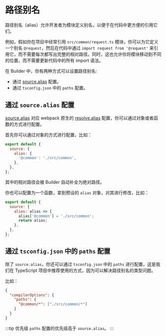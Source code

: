 # 路径别名

路径别名（alias）允许开发者为模块定义别名，以便于在代码中更方便的引用它们。

例如，假如你在项目中经常引用 `src/common/request.ts` 模块，你可以为它定义一个别名 `@request`，然后在代码中通过 `import request from '@request'` 来引用它，而不需要每次都写出完整的相对路径。同时，这也允许你将模块移动到不同的位置，而不需要更新代码中的所有 import 语法。

在 Builder 中，你有两种方式可以设置路径别名:

- 通过 [source.alias](/api/config-source.html#source-alias) 配置。
- 通过 `tsconfig.json` 中的 `paths` 配置。

## 通过 `source.alias` 配置

[source.alias](/api/config-source.html#source-alias) 对应 webpack 原生的 [resolve.alias](https://webpack.js.org/configuration/resolve/#resolvealias) 配置，你可以通过对象或者函数的方式进行配置。

首先你可以通过对象的方式进行配置，比如：

```js
export default {
  source: {
    alias: {
      '@common': './src/common',
    },
  },
};
```

其中的相对路径会被 Builder 自动补全为绝对路径。

你也可以配置为一个函数，拿到预设的 `alias` 对象，对其进行修改，比如：

```js
export default {
  source: {
    alias: alias => {
      alias['@common'] = './src/common';
      return alias;
    },
  },
};
```

## 通过 `tsconfig.json` 中的 `paths` 配置

除了 `source.alias`，你还可以通过 `tsconfig.json` 中的 `paths` 进行配置，这是我们在 TypeScript 项目中推荐使用的方式，因为可以解决路径别名的类型问题。

比如：

```json
{
  "compilerOptions": {
    "paths": {
      "@common/*": ["./src/common/*"]
    }
  }
}
```

:::tip 优先级
`paths` 配置的优先级高于 `source.alias`。
:::
